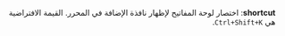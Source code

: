 <div dir="rtl" style="margin-right: 5px;">

<b>shortcut</b>: اختصار لوحة المفاتيح لإظهار نافذة الإضافة في المحرر. القيمة الافتراضية هي <code>Ctrl+Shift+K</code>.

</div>
